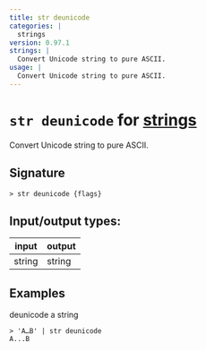 ```yaml
---
title: str deunicode
categories: |
  strings
version: 0.97.1
strings: |
  Convert Unicode string to pure ASCII.
usage: |
  Convert Unicode string to pure ASCII.
---
```

<!-- This file is automatically generated. Please edit the command in https://github.com/nushell/nushell instead. -->

# `str deunicode` for [strings](/commands/categories/strings.md)

<div class='command-title'>Convert Unicode string to pure ASCII.</div>

## Signature

```> str deunicode {flags} ```


## Input/output types:

| input  | output |
| ------ | ------ |
| string | string |

## Examples

deunicode a string
```nu
> 'A…B' | str deunicode
A...B
```
